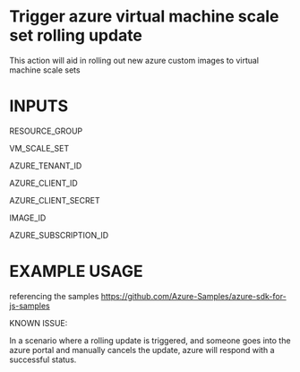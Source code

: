 # Trigger azure virtual machine scale set rolling update 

This action will aid in rolling out new azure custom images to virtual machine scale sets

# INPUTS 

RESOURCE_GROUP

VM_SCALE_SET

AZURE_TENANT_ID

AZURE_CLIENT_ID

AZURE_CLIENT_SECRET

IMAGE_ID

AZURE_SUBSCRIPTION_ID

# EXAMPLE USAGE 


referencing the samples 
https://github.com/Azure-Samples/azure-sdk-for-js-samples


KNOWN ISSUE:

In a scenario where a rolling update is triggered, and someone goes into the azure portal and manually cancels the update, azure will respond with a successful status. 

